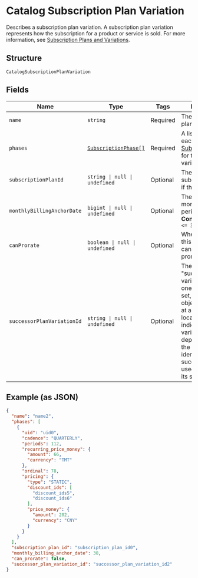 
# Catalog Subscription Plan Variation

Describes a subscription plan variation. A subscription plan variation represents how the subscription for a product or service is sold.
For more information, see [Subscription Plans and Variations](https://developer.squareup.com/docs/subscriptions-api/plans-and-variations).

## Structure

`CatalogSubscriptionPlanVariation`

## Fields

| Name | Type | Tags | Description |
|  --- | --- | --- | --- |
| `name` | `string` | Required | The name of the plan variation. |
| `phases` | [`SubscriptionPhase[]`](../models/subscription-phase.md) | Required | A list containing each [SubscriptionPhase](entity:SubscriptionPhase) for this plan variation. |
| `subscriptionPlanId` | `string \| null \| undefined` | Optional | The id of the subscription plan, if there is one. |
| `monthlyBillingAnchorDate` | `bigint \| null \| undefined` | Optional | The day of the month the billing period starts.<br/>**Constraints**: `>= 1`, `<= 31` |
| `canProrate` | `boolean \| null \| undefined` | Optional | Whether bills for this plan variation can be split for proration. |
| `successorPlanVariationId` | `string \| null \| undefined` | Optional | The ID of a "successor" plan variation to this one. If the field is set, and this object is disabled at all<br/>locations, it indicates that this variation is deprecated and the object identified by the successor ID be used in<br/>its stead. |

## Example (as JSON)

```json
{
  "name": "name2",
  "phases": [
    {
      "uid": "uid0",
      "cadence": "QUARTERLY",
      "periods": 112,
      "recurring_price_money": {
        "amount": 66,
        "currency": "TMT"
      },
      "ordinal": 78,
      "pricing": {
        "type": "STATIC",
        "discount_ids": [
          "discount_ids5",
          "discount_ids6"
        ],
        "price_money": {
          "amount": 202,
          "currency": "CNY"
        }
      }
    }
  ],
  "subscription_plan_id": "subscription_plan_id0",
  "monthly_billing_anchor_date": 38,
  "can_prorate": false,
  "successor_plan_variation_id": "successor_plan_variation_id2"
}
```

